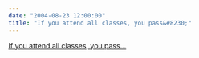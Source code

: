 ```yaml
---
date: "2004-08-23 12:00:00"
title: "If you attend all classes, you pass&#8230;"
---
```


[If you attend all classes, you pass&#8230;](/lemire/blog/2004/08-23-if-you-attend-all-classes-you-pass)

